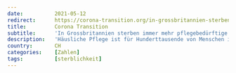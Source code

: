 ```yaml
---
date:          2021-05-12
redirect:      https://corona-transition.org/in-grossbritannien-sterben-immer-mehr-pflegebedurftige-menschen
title:         Corona Transition
subtitle:      'In Grossbritannien sterben immer mehr pflegebedürftige Menschen'
description:   'Häusliche Pflege ist für Hunderttausende von Menschen in Grossbritannien lebenswichtig. Seit Beginn der «Pandemie» wurde sie jedoch stark (...)'
country:       CH
categories:    [Zahlen]
tags:          [sterblichkeit]
---
```


